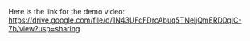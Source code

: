 Here is the link for the demo video:
https://drive.google.com/file/d/1N43UFcFDrcAbuq5TNeljQmERD0qIC-7b/view?usp=sharing
